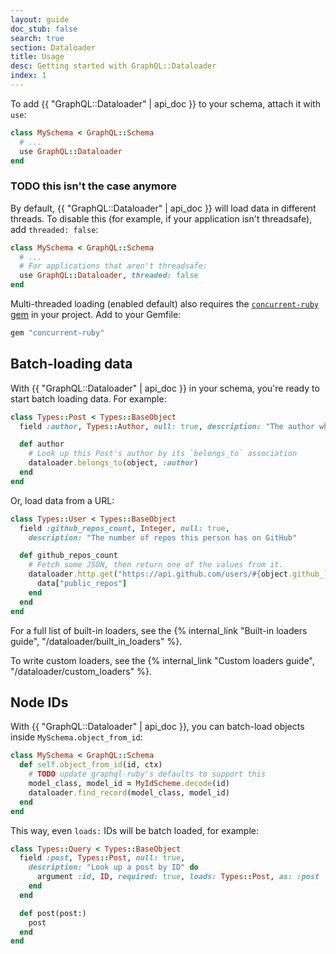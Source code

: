 ```yaml
---
layout: guide
doc_stub: false
search: true
section: Dataloader
title: Usage
desc: Getting started with GraphQL::Dataloader
index: 1
---
```


To add {{ "GraphQL::Dataloader" | api_doc }} to your schema, attach it with `use`:

```ruby
class MySchema < GraphQL::Schema
  # ...
  use GraphQL::Dataloader
end
```

### TODO this isn't the case anymore

By default, {{ "GraphQL::Dataloader" | api_doc }} will load data in different threads. To disable this (for example, if your application isn't threadsafe), add `threaded: false`:

```ruby
class MySchema < GraphQL::Schema
  # ...
  # For applications that aren't threadsafe:
  use GraphQL::Dataloader, threaded: false
end
```

Multi-threaded loading (enabled default) also requires the [`concurrent-ruby` gem](https://github.com/ruby-concurrency/concurrent-ruby) in your project. Add to your Gemfile:

```ruby
gem "concurrent-ruby"
```

## Batch-loading data

With {{ "GraphQL::Dataloader" | api_doc }} in your schema, you're ready to start batch loading data. For example:

```ruby
class Types::Post < Types::BaseObject
  field :author, Types::Author, null: true, description: "The author who wrote this post"

  def author
    # Look up this Post's author by its `belongs_to` association
    dataloader.belongs_to(object, :author)
  end
end
```

Or, load data from a URL:

```ruby
class Types::User < Types::BaseObject
  field :github_repos_count, Integer, null: true,
    description: "The number of repos this person has on GitHub"

  def github_repos_count
    # Fetch some JSON, then return one of the values from it.
    dataloader.http.get("https://api.github.com/users/#{object.github_login}").then do |data|
      data["public_repos"]
    end
  end
end
```

For a full list of built-in loaders, see the {% internal_link "Built-in loaders guide", "/dataloader/built_in_loaders" %}.

To write custom loaders, see the {% internal_link "Custom loaders guide", "/dataloader/custom_loaders" %}.

## Node IDs

With {{ "GraphQL::Dataloader" | api_doc }}, you can batch-load objects inside `MySchema.object_from_id`:

```ruby
class MySchema < GraphQL::Schema
  def self.object_from_id(id, ctx)
    # TODO update graphql-ruby's defaults to support this
    model_class, model_id = MyIdScheme.decode(id)
    dataloader.find_record(model_class, model_id)
  end
end
```

This way, even `loads:` IDs will be batch loaded, for example:

```ruby
class Types::Query < Types::BaseObject
  field :post, Types::Post, null: true,
    description: "Look up a post by ID" do
      argument :id, ID, required: true, loads: Types::Post, as: :post
    end
  end

  def post(post:)
    post
  end
end
```
